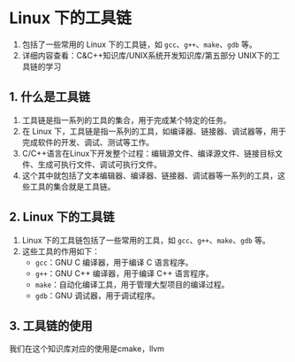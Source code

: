 ﻿# Linux 下的工具链

1. 包括了一些常用的 Linux 下的工具链，如 `gcc`、`g++`、`make`、`gdb` 等。
2. 详细内容查看：C&C++知识库/UNIX系统开发知识库/第五部分 UNIX下的工具链的学习

## 1. 什么是工具链

1. 工具链是指一系列的工具的集合，用于完成某个特定的任务。
2. 在 Linux 下，工具链是指一系列的工具，如编译器、链接器、调试器等，用于完成软件的开发、调试、测试等工作。
3. C/C++语言在Linux下开发整个过程：编辑源文件、编译源文件、链接目标文件、生成可执行文件、调试可执行文件。
4. 这个其中就包括了文本编辑器、编译器、链接器、调试器等一系列的工具，这些工具的集合就是工具链。

## 2. Linux 下的工具链

1. Linux 下的工具链包括了一些常用的工具，如 `gcc`、`g++`、`make`、`gdb` 等。
2. 这些工具的作用如下：
    + `gcc`：GNU C 编译器，用于编译 C 语言程序。
    + `g++`：GNU C++ 编译器，用于编译 C++ 语言程序。
    + `make`：自动化编译工具，用于管理大型项目的编译过程。
    + `gdb`：GNU 调试器，用于调试程序。

## 3. 工具链的使用

我们在这个知识库对应的使用是cmake，llvm
